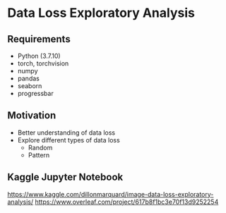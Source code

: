 # Data Loss Exploratory Analysis

## Requirements
- Python (3.7.10)
- torch, torchvision
- numpy
- pandas
- seaborn
- progressbar
## Motivation
- Better understanding of data loss
- Explore different types of data loss
  - Random
  - Pattern
## Kaggle Jupyter Notebook
https://www.kaggle.com/dillonmarquard/image-data-loss-exploratory-analysis/
https://www.overleaf.com/project/617b8f1bc3e70f13d9252254

